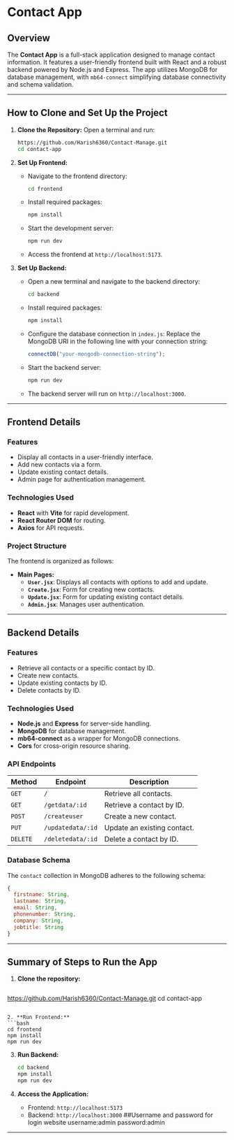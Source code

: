 # Contact App

## Overview
The **Contact App** is a full-stack application designed to manage contact information. It features a user-friendly frontend built with React and a robust backend powered by Node.js and Express. The app utilizes MongoDB for database management, with `mb64-connect` simplifying database connectivity and schema validation.

---

## How to Clone and Set Up the Project
1. **Clone the Repository:**
   Open a terminal and run:
   ```bash
   https://github.com/Harish6360/Contact-Manage.git
   cd contact-app
   ```

2. **Set Up Frontend:**
   - Navigate to the frontend directory:
     ```bash
     cd frontend
     ```
   - Install required packages:
     ```bash
     npm install
     ```
   - Start the development server:
     ```bash
     npm run dev
     ```
   - Access the frontend at `http://localhost:5173`.

3. **Set Up Backend:**
   - Open a new terminal and navigate to the backend directory:
     ```bash
     cd backend
     ```
   - Install required packages:
     ```bash
     npm install
     ```
   - Configure the database connection in `index.js`:
     Replace the MongoDB URI in the following line with your connection string:
     ```javascript
     connectDB("your-mongodb-connection-string");
     ```
   - Start the backend server:
     ```bash
     npm run dev
     ```
   - The backend server will run on `http://localhost:3000`.

---

## Frontend Details

### Features
- Display all contacts in a user-friendly interface.
- Add new contacts via a form.
- Update existing contact details.
- Admin page for authentication management.

### Technologies Used
- **React** with **Vite** for rapid development.
- **React Router DOM** for routing.
- **Axios** for API requests.

### Project Structure
The frontend is organized as follows:
- **Main Pages:**
  - **`User.jsx`**: Displays all contacts with options to add and update.
  - **`Create.jsx`**: Form for creating new contacts.
  - **`Update.jsx`**: Form for updating existing contact details.
  - **`Admin.jsx`**: Manages user authentication.

---

## Backend Details

### Features
- Retrieve all contacts or a specific contact by ID.
- Create new contacts.
- Update existing contacts by ID.
- Delete contacts by ID.

### Technologies Used
- **Node.js** and **Express** for server-side handling.
- **MongoDB** for database management.
- **mb64-connect** as a wrapper for MongoDB connections.
- **Cors** for cross-origin resource sharing.

### API Endpoints

| Method | Endpoint           | Description                     |
|--------|--------------------|---------------------------------|
| `GET`  | `/`                | Retrieve all contacts.          |
| `GET`  | `/getdata/:id`     | Retrieve a contact by ID.       |
| `POST` | `/createuser`      | Create a new contact.           |
| `PUT`  | `/updatedata/:id`  | Update an existing contact.     |
| `DELETE` | `/deletedata/:id` | Delete a contact by ID.         |

### Database Schema
The `contact` collection in MongoDB adheres to the following schema:
```javascript
{
  firstname: String,
  lastname: String,
  email: String,
  phonenumber: String,
  company: String,
  jobtitle: String
}
```

---

## Summary of Steps to Run the App

1. **Clone the repository:**
   ```bash
  https://github.com/Harish6360/Contact-Manage.git
   cd contact-app
   ```

2. **Run Frontend:**
   ```bash
   cd frontend
   npm install
   npm run dev
   ```

3. **Run Backend:**
   ```bash
   cd backend
   npm install
   npm run dev
   ```

4. **Access the Application:**
   - Frontend: `http://localhost:5173`
   - Backend: `http://localhost:3000`
##Username and password for login website
username:admin
password:admin
---

